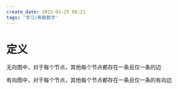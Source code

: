 ```yaml
---
create_date: 2023-01-29 08:21
tags: '学习/离散数学'
---
```


# 定义

无向图中，对于每个节点，其他每个节点都存在一条且仅一条的边

有向图中，对于每个节点，其他每个节点都存在一条且仅一条的有向边
